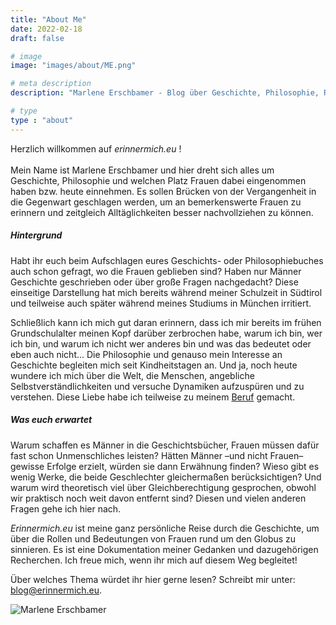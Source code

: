 ```yaml
---
title: "About Me"
date: 2022-02-18
draft: false

# image
image: "images/about/ME.png"

# meta description
description: "Marlene Erschbamer - Blog über Geschichte, Philosophie, Rollen der Frauen - Hintergrund und was euch erwartet."

# type
type : "about"
---
```



Herzlich willkommen auf *erinnermich.eu* ! <br>  
Mein Name ist Marlene Erschbamer und hier dreht sich alles um Geschichte, Philosophie und welchen Platz Frauen dabei eingenommen haben bzw. heute einnehmen. Es sollen Brücken von der Vergangenheit in die Gegenwart geschlagen werden, um an bemerkenswerte Frauen zu erinnern und zeitgleich Alltäglichkeiten besser nachvollziehen zu können.

##### Hintergrund

Habt ihr euch beim Aufschlagen eures Geschichts- oder Philosophiebuches auch schon gefragt, wo die Frauen geblieben sind? Haben nur Männer Geschichte geschrieben oder über große Fragen nachgedacht? Diese einseitige Darstellung hat mich bereits während meiner Schulzeit in Südtirol und teilweise auch später während meines Studiums in München irritiert.

Schließlich kann ich mich gut daran erinnern, dass ich mir bereits im frühen Grundschulalter meinen Kopf darüber zerbrochen habe, warum ich bin, wer ich bin, und warum ich nicht wer anderes bin und was das bedeutet oder eben auch nicht... Die Philosophie und genauso mein Interesse an Geschichte begleiten mich seit Kindheitstagen an. Und ja, noch heute wundere ich mich über die Welt, die Menschen, angebliche Selbstverständlichkeiten und versuche Dynamiken aufzuspüren und zu verstehen. Diese Liebe habe ich teilweise zu meinem [Beruf](www.erschbamer.net) gemacht.

##### Was euch erwartet

Warum schaffen es Männer in die Geschichtsbücher, Frauen müssen dafür fast schon Unmenschliches leisten? Hätten Männer –und nicht Frauen– gewisse Erfolge erzielt, würden sie dann Erwähnung finden? Wieso gibt es wenig Werke, die beide Geschlechter gleichermaßen berücksichtigen? Und warum wird theoretisch viel über Gleichberechtigung gesprochen, obwohl wir praktisch noch weit davon entfernt sind? Diesen und vielen anderen Fragen gehe ich hier nach.

*Erinnermich.eu* ist meine ganz persönliche Reise durch die Geschichte, um über die Rollen und Bedeutungen von Frauen rund um den Globus zu sinnieren. Es ist eine Dokumentation meiner Gedanken und dazugehörigen Recherchen. Ich freue mich, wenn ihr mich auf diesem Weg begleitet!

Über welches Thema würdet ihr hier gerne lesen? Schreibt mir unter: blog@erinnermich.eu.

![Marlene Erschbamer](../images/about/me_about.jpg)


